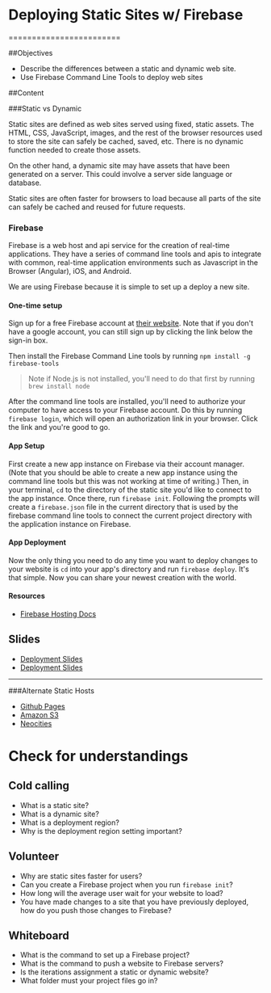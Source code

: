 # Deploying Static Sites w/ Firebase
========================

##Objectives
* Describe the differences between a static and dynamic web site.
* Use Firebase Command Line Tools to deploy web sites

##Content

###Static vs Dynamic

Static sites are defined as web sites served using fixed, static assets. The HTML, CSS, JavaScript, images, and the rest of the browser resources used to store the site can safely be cached, saved, etc. There is no dynamic function needed to create those assets.

On the other hand, a dynamic site may have assets that have been generated on a server. This could involve a server side language or database.

Static sites are often faster for browsers to load because all parts of the site can safely be cached and reused for future requests.

### Firebase

Firebase is a web host and api service for the creation of real-time applications. They have a series of command line tools and apis to integrate with common, real-time application environments such as Javascript in the Browser (Angular), iOS, and Android.

We are using Firebase because it is simple to set up a deploy a new site.

#### One-time setup

Sign up for a free Firebase account at [their website](https://www.firebase.com/login/). Note that if you don't have a google account, you can still sign up by clicking the link below the sign-in box.

Then install the Firebase Command Line tools by running `npm install -g firebase-tools`

> Note if Node.js is not installed, you'll need to do that first by running `brew install node`

After the command line tools are installed, you'll need to authorize your computer to have access to your Firebase account. Do this by running `firebase login`, which will open an authorization link in your browser. Click the link and you're good to go.

#### App Setup

First create a new app instance on Firebase via their account manager. (Note that you should be able to create a new app instance using the command line tools but this was not working at time of writing.) Then, in your terminal, `cd` to the directory of the static site you'd like to connect to the app instance. Once there, run `firebase init`. Following the prompts will create a `firebase.json` file in the current directory that is used by the firebase command line tools to connect the current project directory with the application instance on Firebase.

#### App Deployment

Now the only thing you need to do any time you want to deploy changes to your website is `cd` into your app's directory and run `firebase deploy`. It's that simple. Now you can share your newest creation with the world.

#### Resources

- [Firebase Hosting Docs](https://www.firebase.com/docs/hosting/)

## Slides

- [Deployment Slides](https://slides.com/dizehacioglu-1/static-deployment)
- [Deployment Slides](https://docs.google.com/presentation/d/1RSTWGJ0UB9ediyX4x5gPvK_t-7kSxcpQklMpE6AZRXE/edit?usp=sharing)

---

###Alternate Static Hosts
* [Github Pages](https://pages.github.com)
* [Amazon S3](https://aws.amazon.com/s3/)
* [Neocities](http://neocities.org/)

# Check for understandings

## Cold calling

*   What is a static site?
*   What is a dynamic site?
*   What is a deployment region?
*   Why is the deployment region setting important?

## Volunteer

*   Why are static sites faster for users?
*   Can you create a Firebase project when you run `firebase init`?
*   How long will the average user wait for your website to load?
*   You have made changes to a site that you have previously deployed, how do you push those changes to Firebase?

## Whiteboard

*   What is the command to set up a Firebase project?
*   What is the command to push a website to Firebase servers?
*   Is the iterations assignment a static or dynamic website?
*   What folder must your project files go in?

